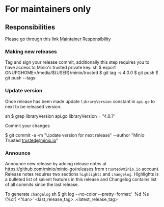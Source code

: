 # For maintainers only

## Responsibilities

Please go through this link [Maintainer Responsibility](https://gist.github.com/abperiasamy/f4d9b31d3186bbd26522)

### Making new releases
Tag and sign your release commit, additionally this step requires you to have access to Minio's trusted private key.
sh
$ export GNUPGHOME=/media/${USER}/minio/trusted
$ git tag -s 4.0.0
$ git push
$ git push --tags


### Update version
Once release has been made update `libraryVersion` constant in `api.go` to next to be released version.

sh
$ grep libraryVersion api.go
      libraryVersion = "4.0.1"


Commit your changes

$ git commit -a -m "Update version for next release" --author "Minio Trusted <trusted@minio.io>"


### Announce
Announce new release by adding release notes at https://github.com/minio/minio-go/releases from `trusted@minio.io` account. Release notes requires two sections `highlights` and `changelog`. Highlights is a bulleted list of salient features in this release and Changelog contains list of all commits since the last release.

To generate `changelog`
sh
$ git log --no-color --pretty=format:'-%d %s (%cr) <%an>' <last_release_tag>..<latest_release_tag>

